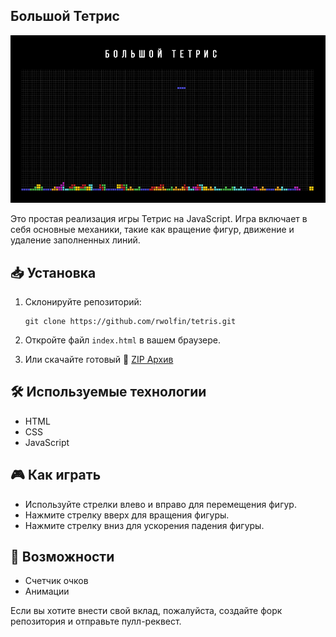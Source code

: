 ## Большой Тетрис


![Большой тетрис](assets/title.jpg)

Это простая реализация игры Тетрис на JavaScript. Игра включает в себя основные механики, такие как вращение фигур, движение и удаление заполненных линий.

## 📥 Установка

1.  Склонируйте репозиторий:

    ```
    git clone https://github.com/rwolfin/tetris.git
    ```

2.  Откройте файл `index.html` в вашем браузере.

3. Или скачайте готовый 🔗 [ZIP Архив](https://github.com/rwolfin/tetris/archive/refs/heads/main.zip)

## 🛠️ Используемые технологии

-   HTML
-   CSS
-   JavaScript

## 🎮 Как играть

-   Используйте стрелки влево и вправо для перемещения фигур.
-   Нажмите стрелку вверх для вращения фигуры.
-   Нажмите стрелку вниз для ускорения падения фигуры.

## 🚀 Возможности

-   Счетчик очков
-   Анимации




Если вы хотите внести свой вклад, пожалуйста, создайте форк репозитория и отправьте пулл-реквест.
